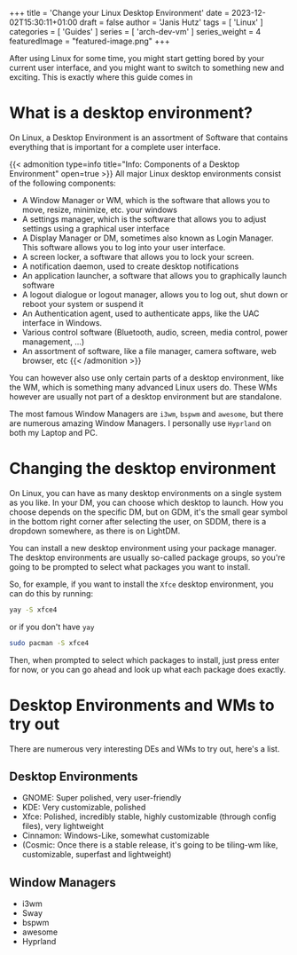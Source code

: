 +++
title = 'Change your Linux Desktop Environment'
date = 2023-12-02T15:30:11+01:00
draft = false
author = 'Janis Hutz'
tags = [ 'Linux' ]
categories = [ 'Guides' ]
series = [ 'arch-dev-vm' ]
series_weight = 4
featuredImage = "featured-image.png"
+++

After using Linux for some time, you might start getting bored by your current user interface, and you might want to switch to something new and exciting. This is exactly where this guide comes in

# What is a desktop environment?
On Linux, a Desktop Environment is an assortment of Software that contains everything that is important for a complete user interface.

{{< admonition type=info title="Info: Components of a Desktop Environment" open=true >}}
All major Linux desktop environments consist of the following components:

- A Window Manager or WM, which is the software that allows you to move, resize, minimize, etc. your windows
- A settings manager, which is the software that allows you to adjust settings using a graphical user interface
- A Display Manager or DM, sometimes also known as Login Manager. This software allows you to log into your user interface.
- A screen locker, a software that allows you to lock your screen.
- A notification daemon, used to create desktop notifications
- An application launcher, a software that allows you to graphically launch software
- A logout dialogue or logout manager, allows you to log out, shut down or reboot your system or suspend it
- An Authentication agent, used to authenticate apps, like the UAC interface in Windows.
- Various control software (Bluetooth, audio, screen, media control, power management, ...)
- An assortment of software, like a file manager, camera software, web browser, etc
{{< /admonition >}}

You can however also use only certain parts of a desktop environment, like the WM, which is something many advanced Linux users do. These WMs however are usually not part of a desktop environment but are standalone. 

The most famous Window Managers are `i3wm`, `bspwm` and `awesome`, but there are numerous amazing Window Managers. I personally use `Hyprland` on both my Laptop and PC.

# Changing the desktop environment
On Linux, you can have as many desktop environments on a single system as you like. In your DM, you can choose which desktop to launch. How you choose depends on the specific DM, but on GDM, it's the small gear symbol in the bottom right corner after selecting the user, on SDDM, there is a dropdown somewhere, as there is on LightDM. 

You can install a new desktop environment using your package manager. The desktop environments are usually so-called package groups, so you're going to be prompted to select what packages you want to install. 

So, for example, if you want to install the `Xfce` desktop environment, you can do this by running:
```bash
yay -S xfce4
```

or if you don't have `yay`
```bash
sudo pacman -S xfce4
```

Then, when prompted to select which packages to install, just press enter for now, or you can go ahead and look up what each package does exactly.


# Desktop Environments and WMs to try out
There are numerous very interesting DEs and WMs to try out, here's a list.

## Desktop Environments
- GNOME: Super polished, very user-friendly
- KDE: Very customizable, polished
- Xfce: Polished, incredibly stable, highly customizable (through config files), very lightweight
- Cinnamon: Windows-Like, somewhat customizable
- (Cosmic: Once there is a stable release, it's going to be tiling-wm like, customizable, superfast and lightweight)

## Window Managers
- i3wm
- Sway
- bspwm
- awesome
- Hyprland
